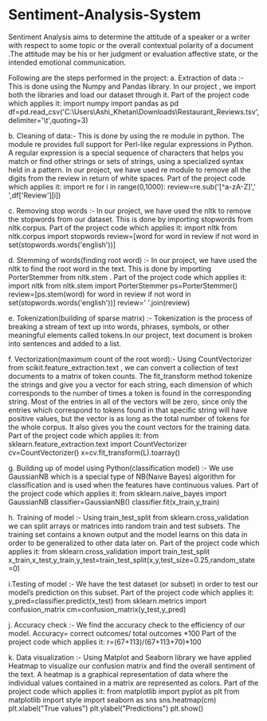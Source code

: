 # Sentiment-Analysis-System
Sentiment Analysis aims to determine the attitude of a speaker or a writer with respect to some topic or the overall contextual polarity of a document .The attitude may be his or her judgment or evaluation affective state, or the intended emotional communication. 

Following are the steps performed in the project:
a. Extraction of data :- This is done using the Numpy and Pandas library. In our project , we import both the libraries and load our dataset through it.
Part of the project code which applies it:
import numpy
import pandas as pd
df=pd.read_csv('C:\\Users\\Ashi_Khetan\\Downloads\\Restaurant_Reviews.tsv',delimiter='\t',quoting=3)

b. Cleaning of data:- This is done by using the re module in python. The module re provides full support for Perl-like regular expressions in Python. A regular expression is a special sequence of characters that helps you match or find other strings or sets of strings, using a specialized syntax held in a pattern.
In our project, we have used re module to remove all the digits from the review in return of
white spaces.
Part of the project code which applies it:
import re
for i in range(0,1000):
review=re.sub('[^a-zA-Z]',' ',df['Review'][i])

c. Removing stop words :- In our project, we have used the nltk to remove the stopwords from our dataset. This is done by importing stopwords from nltk.corpus.
Part of the project code which applies it:
import nltk
from nltk.corpus import stopwords
review=[word for word in review if not word in set(stopwords.words('english'))]

d. Stemming of words(finding root word) :- In our project, we have used the nltk to find the root word in the text. This is done by importing PorterStemmer from nltk.stem .
Part of the project code which applies it:
import nltk
from nltk.stem import PorterStemmer
ps=PorterStemmer()
review=[ps.stem(word) for word in review if not word in set(stopwords.words('english'))]
review=' '.join(review)

e. Tokenization(building of sparse matrix) :- Tokenization is the process of breaking a stream of text up into words, phrases, symbols, or other meaningful elements called tokens.In our project, text document is broken into sentences and added to a list.

f. Vectorization(maximum count of the root word):- Using CountVectorizer from scikit.feature_extraction.text , we can convert a collection of text documents to a matrix of
token counts. The fit_transform method tokenize the strings and give you a vector for each string, each dimension of which corresponds to the number of times a token is found in the corresponding string. Most of the entries in all of the vectors will be zero, since only the entries which correspond to tokens found in that specific string will have positive values, but the vector is as long as the total number of tokens for the whole corpus. It also gives you the count vectors for the training data.
Part of the project code which applies it:
from sklearn.feature_extraction.text import CountVectorizer
cv=CountVectorizer()
x=cv.fit_transform(L).toarray()

g. Building up of model using Python(classification model) :- We use GaussianNB which is a special type of NB(Naive Bayes) algorithm for classification and is used when the features have continuous values.
Part of the project code which applies it:
from sklearn.naive_bayes import GaussianNB
classifier=GaussianNB()
classifier.fit(x_train,y_train)

h. Training of model :- Using train_test_split from sklearn.cross_validation we can split arrays or matrices into random train and test subsets. The training set contains a known output and the model learns on this data in order to be generalized to other data later on.
Part of the project code which applies it:
from sklearn.cross_validation import train_test_split
x_train,x_test,y_train,y_test=train_test_split(x,y,test_size=0.25,random_state=0)

i.Testing of model :- We have the test dataset (or subset) in order to test our model’s prediction on this subset.
Part of the project code which applies it:
y_pred=classifier.predict(x_test)
from sklearn.metrics import confusion_matrix
cm=confusion_matrix(y_test,y_pred)

j. Accuracy check :- We find the accuracy check to the efficiency of our model.
Accuracy= correct outcomes/ total outcomes *100
Part of the project code which applies it:
r=(67+113)/(67+113+70)*100

k. Data visualization :- Using Matplot and Seaborn library we have applied Heatmap to visualize our confusion matrix and find the overall sentiment of the text. A heatmap is a graphical representation of data where the individual values contained in a matrix are represented as colors.
Part of the project code which applies it:
from matplotlib import pyplot as plt
from matplotlib import style
import seaborn as sns
sns.heatmap(cm)
plt.xlabel("True values")
plt.ylabel("Predictions")
plt.show()
